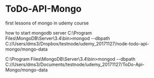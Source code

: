 # ToDo-API-Mongo

first lessons of mongo in udemy course


how to start mongodb server
C:\Program Files\MongoDB\Server\3.4\bin>mongod --dbpath C://Users/dms3/Dropbox/testnode/udemy_20171127/node-todo-api-mongo/mongo-data


C:\Program Files\MongoDB\Server\3.4\bin>mongod --dbpath C://Users/dms3/Documents/testnode/udemy_20171127/ToDo-Api-Mongo/mongo-data
